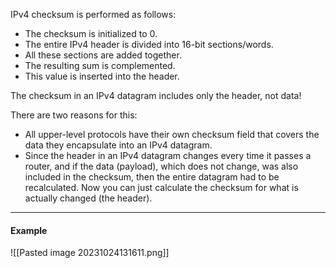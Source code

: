 IPv4 checksum is performed as follows:
* The checksum is initialized to 0.
* The entire IPv4 header is divided into 16-bit sections/words.
* All these sections are added together.
* The resulting sum is complemented.
* This value is inserted into the header.

The checksum in an IPv4 datagram includes only the header, not data!

There are two reasons for this:
* All upper-level protocols have their own checksum field that covers the data they encapsulate into an IPv4 datagram.
* Since the header in an IPv4 datagram changes every time it passes a router, and if the data (payload), which does not change, was also included in the checksum, then the entire datagram had to be recalculated. Now you can just calculate the checksum for what is actually changed (the header).

***
#### Example
![[Pasted image 20231024131611.png]]
